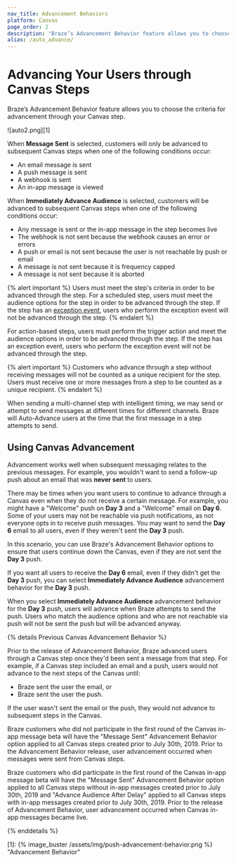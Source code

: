 ```yaml
---
nav_title: Advancement Behaviors
platform: Canvas
page_order: 2
description: "Braze’s Advancement Behavior feature allows you to choose the criteria for advancement through your Canvas step. This reference article covers various use cases and scenarios that may come up as you advance through a Canvas."
alias: /auto_advance/
---
```


# Advancing Your Users through Canvas Steps

Braze’s Advancement Behavior feature allows you to choose the criteria for advancement through your Canvas step.

![auto2.png][1]

When __Message Sent__ is selected, customers will only be advanced to subsequent Canvas steps when one of the following conditions occur:

- An email message is sent
- A push message is sent
- A webhook is sent
- An in-app message is viewed

When __Immediately Advance Audience__ is selected, customers will be advanced to subsequent Canvas steps when one of the following conditions occur:

- Any message is sent or the in-app message in the step becomes live
- The webhook is not sent because the webhook causes an error or errors
- A push or email is not sent because the user is not reachable by push or email
- A message is not sent because it is frequency capped
- A message is not sent because it is aborted

{% alert important %}
  Users must meet the step's criteria in order to be advanced through the step. For a scheduled step, users must meet the audience options for the step in order to be advanced through the step. If the step has an [exception event]({{site.baseurl}}/user_guide/engagement_tools/canvas/canvas_components/exception_events/), users who perform the exception event will not be advanced through the step.
{% endalert %}

For action-based steps, users must perform the trigger action and meet the audience options in order to be advanced through the step. If the step has an exception event, users who perform the exception event will not be advanced through the step.

{% alert important %}
  Customers who advance through a step without receiving messages will not be counted as a unique recipient for the step. Users must receive one or more messages from a step to be counted as a unique recipient.
{% endalert %}

When sending a multi-channel step with intelligent timing, we may send or attempt to send messages at different times for different channels. Braze will Auto-Advance users at the time that the first message in a step attempts to send.   

## Using Canvas Advancement

Advancement works well when subsequent messaging relates to the previous messages. For example, you wouldn't want to send a follow-up push about an email that was __never sent__ to users.

There may be times when you want users to continue to advance through a Canvas even when they do not receive a certain message. For example, you might have a "Welcome" push on __Day 3__ and a "Welcome" email on __Day 6__. Some of your users may not be reachable via push notifications, as not everyone opts in to receive push messages. You may want to send the __Day 6__ email to all users, even if they weren't sent the __Day 3__ push.

In this scenario, you can use Braze's Advancement Behavior options to ensure that users continue down the Canvas, even if they are not sent the __Day 3__ push.

If you want all users to receive the __Day 6__ email, even if they didn't get the __Day 3__ push, you can select __Immediately Advance Audience__ advancement behavior for the __Day 3__ push.

When you select __Immediately Advance Audience__ advancement behavior for the __Day 3__ push, users will advance when Braze attempts to send the push. Users who match the audience options and who are not reachable via push will not be sent the push but will be advanced anyway.

{% details Previous Canvas Advancement Behavior %}

Prior to the release of Advancement Behavior, Braze advanced users through a Canvas step once they'd been sent a message from that step. For example, if a Canvas step included an email and a push, users would not advance to the next steps of the Canvas until:

- Braze sent the user the email, or
- Braze sent the user the push.

If the user wasn't sent the email or the push, they would not advance to subsequent steps in the Canvas.

Braze customers who did not participate in the first round of the Canvas in-app message beta will have the "Message Sent" Advancement Behavior option applied to all Canvas steps created prior to July 30th, 2019. Prior to the Advancement Behavior release, user advancement occurred when messages were sent from Canvas steps.

Braze customers who did participate in the first round of the Canvas in-app message beta will have the "Message Sent" Advancement Behavior option applied to all Canvas steps without in-app messages created prior to July 30th, 2019 and "Advance Audience After Delay" applied to all Canvas steps with in-app messages created prior to July 30th, 2019. Prior to the release of Advancement Behavior, user advancement occurred when Canvas in-app messages became live.

{% enddetails %}

[1]: {% image_buster /assets/img/push-advancement-behavior.png %} "Advancement Behavior"
